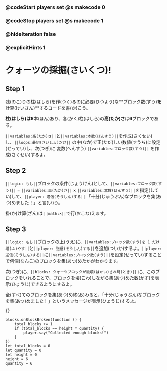 ### @codeStart players set @s makecode 0
### @codeStop players set @s makecode 1

### @hideIteration false 
### @explicitHints 1


# クォーツの採掘(さいくつ)!
<!-- # Mining Quartz! -->

## Step 1
残(のこ)りの柱(はしら)を作(つく)るのに必要(ひつよう)な**ブロック数(すう)**を**計算(けいさん)**するコードを書(か)こう。<br>

**柱(はしら)**は**6**本(ほん)あり、各(かく)柱(はしら)の**高(たか)さ**は**6**ブロックである。 <br>

``||variables:高(たか)さ||``と``||variables:本数(ほんすう)||``を作成(さくせい)し、``||loops:最初(さいしょ)だけ||`` の中(なか)で正(ただ)しい数値(すうち)に設定(せってい)し、次(つぎ)に 変数(へんすう) ``||variables:ブロック数(すう)||`` を作成(さくせい)するよ。<br>

<!-- Write some code that will **calculate** how many **blocks** you need to build the remaining columns. 
Here are some facts: there are **6 columns** and each column is **6 blocks high**.
Start by creating and setting ``||variable:height||`` and ``||variable:quantity||`` variables to the correct numbers ``||loops: on start||``, then create a ``||variable:total blocks||`` variable.  -->

## Step 2
``||logic: もし||``ブロックの条件(じょうけん)として、``||variables:ブロック数(すう)||`` = ``||variables:高(たか)さ||`` × ``||variables:本数(ほんすう)||``を指定(してい)して、``||player: 送信(そうしん)する||`` 「十分(じゅうぶん)なブロックを集(あつ)めました！」と言(い)う。 <br>

掛(か)け算(ざん)は ``||math:×||``で行(おこな)えます。<br>

<!-- Set up a condition, ``||logic: if||`` the ``||variable:total blocks||`` = ``||variable:height||`` * ``||variable:quantity||``, then ``||player: say||`` "Collected enough blocks!".  -->

## Step 3
``||logic: もし||``ブロックの上(うえ)に、``||variables:ブロック数(すう)を 1 だけ増(ふ)やす||``と``||player: 送信(そうしん)する||``を追加(ついか)するよ。``||player: 送信(そうしん)する||``に``||variables:ブロック数(すう)||``を設定(せってい)することで何個(なんこ)のブロックを集(あつ)めたかがわかります。<br>

次(つぎ)に、``||blocks: クォーツブロックが破壊(はかい)され時(とき)||`` に、このブロックをいれることで、ブロックを壊(こわ)しながら集(あつ)めた数(かず)を表示(ひょうじ)できるようにするよ。<br>

全(すべ)てのブロックを集(あつ)め終(お)わると、「十分(じゅうぶん)なブロックを集(あつ)めました！」というメッセージが表示(ひょうじ)するよ。<br>



<!-- Now add a ``||variable:change total blocks||`` by 1 command and ``||player: say||`` ``||variable:total blocks||``, so that you know how many blocks you have collected. 
Make sure to add ``||blocks: pillar of quartz block broken||``, so that you will see the count while breaking blocks. 
When you are done, you will see the message "Collected enough blocks!".  -->

```template
{}
``` 

```ghost
blocks.onBlockBroken(function () {
    total_blocks += 1
    if (total_blocks == height * quantity) {
        player.say("Collected enough blocks!")
    }
})
let total_blocks = 0
let quantity = 0
let height = 0
height = 6
quantity = 6
```
